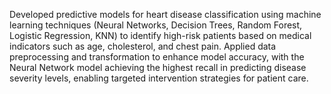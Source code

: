 Developed predictive models for heart disease classification using machine learning techniques (Neural Networks, Decision Trees, Random Forest, Logistic Regression, KNN) to identify high-risk patients based on medical indicators such as age, cholesterol, and chest pain. Applied data preprocessing and transformation to enhance model accuracy, with the Neural Network model achieving the highest recall in predicting disease severity levels, enabling targeted intervention strategies for patient care.
